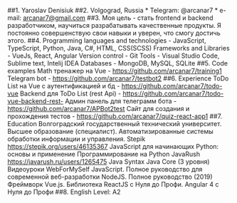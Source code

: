 ##1. Yaroslav Denisiuk
##2. Volgograd, Russia
	* Telegram: @arcanar7
	* e-mail: arcanar7@gmail.com
##3. Моя цель - стать frontend и backend разработчиком, научиться разрабатывать качественные продукты. Я постоянно совершенствую свои навыки и уверен, что смогу достичь этого.
##4. Programming languages and technologies - JavaScript, TypeScript, Python, Java, C#, HTML, CSS(SCSS)
Frameworks and Libraries - VueJs, React, Angular
Version control - Git
Tools - Visual Studio Code, Sublime text, Intelij IDEA
Databases - MongoDB, MySQL, SQLite
##5. Code examples
Math тренажер на Vue - https://github.com/arcanar7/training1
Telegram bot - https://github.com/arcanar7/testbot2
##6. Experience
ToDo List на Vue с аутентификацией и бд - https://github.com/arcanar7/todo-vue
Backend для ToDo List (rest Api) - https://github.com/arcanar7/todo-vue-backend-rest-
Админ панель для телеграмм бота - https://github.com/arcanar7/APBot2test
Сайт для создания и прохождения тестов - https://github.com/arcanar7/quiz-react-app1
##7. Education
	Волгоградский государственный технический университет. Высшее образование (специалист). Автоматизированные системы обработки информации и управления.
	Stepik https://stepik.org/users/46135367
JavaScript для начинающих
Python: основы и применение
Программирование на Python
	JavaRush https://javarush.ru/users/1265475
		Java Syntax
		Java Core (3 уровня)
	Видеоуроки WebForMySelf
		JavaScript. Полное руководство для современной веб-разработки
		NodeJS. Полное руководство (2019)
		Фреймворк Vue.js.
		Библиотека ReactJS с Нуля до Профи.
		Angular 4 c Нуля до Профи
##8. English
	Level: A2

